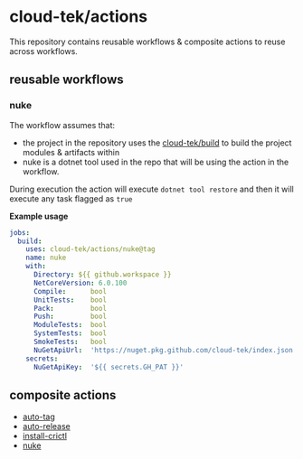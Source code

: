 # cloud-tek/actions

This repository contains reusable workflows & composite actions to reuse across workflows.

## reusable workflows

### nuke

The workflow assumes that:
- the project in the repository uses the [cloud-tek/build](https://github.com/cloud-tek/build) to build the project modules & artifacts within
- nuke is a dotnet tool used in the repo that will be using the action in the workflow. 

During execution the action will execute `dotnet tool restore`
and then it will execute any task flagged as `true`

**Example usage**
```yaml
jobs:
  build:
    uses: cloud-tek/actions/nuke@tag
    name: nuke
    with:
      Directory: ${{ github.workspace }}
      NetCoreVersion: 6.0.100
      Compile:      bool
      UnitTests:    bool
      Pack:         bool
      Push:         bool
      ModuleTests:  bool
      SystemTests:  bool
      SmokeTests:   bool
      NuGetApiUrl:  'https://nuget.pkg.github.com/cloud-tek/index.json'
    secrets:
      NuGetApiKey:  '${{ secrets.GH_PAT }}'
```

## composite actions

- [auto-tag](./auto-tag/README.md)
- [auto-release](./auto-release/README.md)
- [install-crictl](./install-crictl/README.md)
- [nuke](./nuke/README.md)

